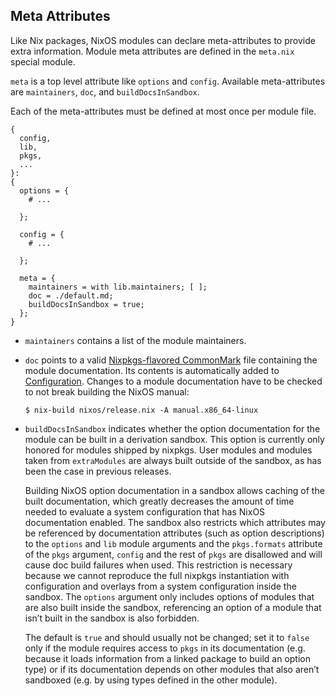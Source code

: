## Meta Attributes

Like Nix packages, NixOS modules can declare meta-attributes to provide extra information. Module meta attributes are defined in the `meta.nix` special module.

`meta` is a top level attribute like `options` and `config`. Available meta-attributes are `maintainers`, `doc`, and `buildDocsInSandbox`.

Each of the meta-attributes must be defined at most once per module file.

```programlisting
{
  config,
  lib,
  pkgs,
  ...
}:
{
  options = {
    # ...

  };

  config = {
    # ...

  };

  meta = {
    maintainers = with lib.maintainers; [ ];
    doc = ./default.md;
    buildDocsInSandbox = true;
  };
}
```

- `maintainers` contains a list of the module maintainers.

- `doc` points to a valid [Nixpkgs-flavored CommonMark](https://nixos.org/manual/nixpkgs/unstable/#sec-contributing-markup) file containing the module documentation. Its contents is automatically added to [Configuration](#ch-configuration "Configuration"). Changes to a module documentation have to be checked to not break building the NixOS manual:

  ```programlisting
  $ nix-build nixos/release.nix -A manual.x86_64-linux
  ```

- `buildDocsInSandbox` indicates whether the option documentation for the module can be built in a derivation sandbox. This option is currently only honored for modules shipped by nixpkgs. User modules and modules taken from `extraModules` are always built outside of the sandbox, as has been the case in previous releases.

  Building NixOS option documentation in a sandbox allows caching of the built documentation, which greatly decreases the amount of time needed to evaluate a system configuration that has NixOS documentation enabled. The sandbox also restricts which attributes may be referenced by documentation attributes (such as option descriptions) to the `options` and `lib` module arguments and the `pkgs.formats` attribute of the `pkgs` argument, `config` and the rest of `pkgs` are disallowed and will cause doc build failures when used. This restriction is necessary because we cannot reproduce the full nixpkgs instantiation with configuration and overlays from a system configuration inside the sandbox. The `options` argument only includes options of modules that are also built inside the sandbox, referencing an option of a module that isn’t built in the sandbox is also forbidden.

  The default is `true` and should usually not be changed; set it to `false` only if the module requires access to `pkgs` in its documentation (e.g. because it loads information from a linked package to build an option type) or if its documentation depends on other modules that also aren’t sandboxed (e.g. by using types defined in the other module).
